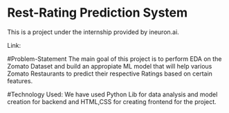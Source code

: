 # Rest-Rating Prediction System
This is a project under the internship provided by ineuron.ai.

Link: 

#Problem-Statement
The main goal of this project is to perform EDA on the Zomato Dataset and build an appropiate ML model that will help various Zomato Restaurants to predict their respective Ratings based on certain features.

#Technology Used:
We have used Python Lib for data analysis and model creation for backend and HTML,CSS for creating frontend for the project.
